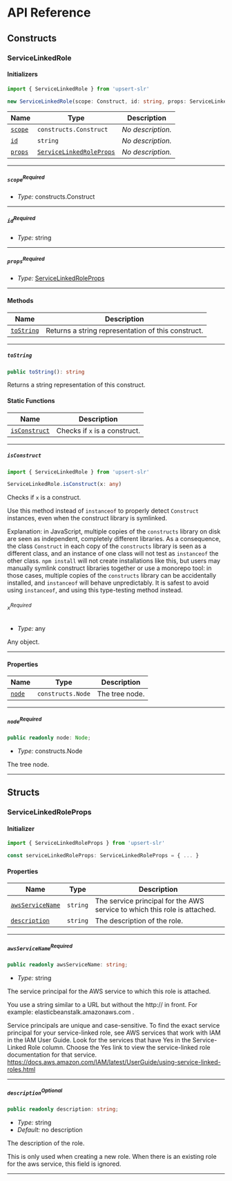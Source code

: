 # API Reference <a name="API Reference" id="api-reference"></a>

## Constructs <a name="Constructs" id="Constructs"></a>

### ServiceLinkedRole <a name="ServiceLinkedRole" id="upsert-slr.ServiceLinkedRole"></a>

#### Initializers <a name="Initializers" id="upsert-slr.ServiceLinkedRole.Initializer"></a>

```typescript
import { ServiceLinkedRole } from 'upsert-slr'

new ServiceLinkedRole(scope: Construct, id: string, props: ServiceLinkedRoleProps)
```

| **Name** | **Type** | **Description** |
| --- | --- | --- |
| <code><a href="#upsert-slr.ServiceLinkedRole.Initializer.parameter.scope">scope</a></code> | <code>constructs.Construct</code> | *No description.* |
| <code><a href="#upsert-slr.ServiceLinkedRole.Initializer.parameter.id">id</a></code> | <code>string</code> | *No description.* |
| <code><a href="#upsert-slr.ServiceLinkedRole.Initializer.parameter.props">props</a></code> | <code><a href="#upsert-slr.ServiceLinkedRoleProps">ServiceLinkedRoleProps</a></code> | *No description.* |

---

##### `scope`<sup>Required</sup> <a name="scope" id="upsert-slr.ServiceLinkedRole.Initializer.parameter.scope"></a>

- *Type:* constructs.Construct

---

##### `id`<sup>Required</sup> <a name="id" id="upsert-slr.ServiceLinkedRole.Initializer.parameter.id"></a>

- *Type:* string

---

##### `props`<sup>Required</sup> <a name="props" id="upsert-slr.ServiceLinkedRole.Initializer.parameter.props"></a>

- *Type:* <a href="#upsert-slr.ServiceLinkedRoleProps">ServiceLinkedRoleProps</a>

---

#### Methods <a name="Methods" id="Methods"></a>

| **Name** | **Description** |
| --- | --- |
| <code><a href="#upsert-slr.ServiceLinkedRole.toString">toString</a></code> | Returns a string representation of this construct. |

---

##### `toString` <a name="toString" id="upsert-slr.ServiceLinkedRole.toString"></a>

```typescript
public toString(): string
```

Returns a string representation of this construct.

#### Static Functions <a name="Static Functions" id="Static Functions"></a>

| **Name** | **Description** |
| --- | --- |
| <code><a href="#upsert-slr.ServiceLinkedRole.isConstruct">isConstruct</a></code> | Checks if `x` is a construct. |

---

##### `isConstruct` <a name="isConstruct" id="upsert-slr.ServiceLinkedRole.isConstruct"></a>

```typescript
import { ServiceLinkedRole } from 'upsert-slr'

ServiceLinkedRole.isConstruct(x: any)
```

Checks if `x` is a construct.

Use this method instead of `instanceof` to properly detect `Construct`
instances, even when the construct library is symlinked.

Explanation: in JavaScript, multiple copies of the `constructs` library on
disk are seen as independent, completely different libraries. As a
consequence, the class `Construct` in each copy of the `constructs` library
is seen as a different class, and an instance of one class will not test as
`instanceof` the other class. `npm install` will not create installations
like this, but users may manually symlink construct libraries together or
use a monorepo tool: in those cases, multiple copies of the `constructs`
library can be accidentally installed, and `instanceof` will behave
unpredictably. It is safest to avoid using `instanceof`, and using
this type-testing method instead.

###### `x`<sup>Required</sup> <a name="x" id="upsert-slr.ServiceLinkedRole.isConstruct.parameter.x"></a>

- *Type:* any

Any object.

---

#### Properties <a name="Properties" id="Properties"></a>

| **Name** | **Type** | **Description** |
| --- | --- | --- |
| <code><a href="#upsert-slr.ServiceLinkedRole.property.node">node</a></code> | <code>constructs.Node</code> | The tree node. |

---

##### `node`<sup>Required</sup> <a name="node" id="upsert-slr.ServiceLinkedRole.property.node"></a>

```typescript
public readonly node: Node;
```

- *Type:* constructs.Node

The tree node.

---


## Structs <a name="Structs" id="Structs"></a>

### ServiceLinkedRoleProps <a name="ServiceLinkedRoleProps" id="upsert-slr.ServiceLinkedRoleProps"></a>

#### Initializer <a name="Initializer" id="upsert-slr.ServiceLinkedRoleProps.Initializer"></a>

```typescript
import { ServiceLinkedRoleProps } from 'upsert-slr'

const serviceLinkedRoleProps: ServiceLinkedRoleProps = { ... }
```

#### Properties <a name="Properties" id="Properties"></a>

| **Name** | **Type** | **Description** |
| --- | --- | --- |
| <code><a href="#upsert-slr.ServiceLinkedRoleProps.property.awsServiceName">awsServiceName</a></code> | <code>string</code> | The service principal for the AWS service to which this role is attached. |
| <code><a href="#upsert-slr.ServiceLinkedRoleProps.property.description">description</a></code> | <code>string</code> | The description of the role. |

---

##### `awsServiceName`<sup>Required</sup> <a name="awsServiceName" id="upsert-slr.ServiceLinkedRoleProps.property.awsServiceName"></a>

```typescript
public readonly awsServiceName: string;
```

- *Type:* string

The service principal for the AWS service to which this role is attached.

You use a string similar to a URL but without the http:// in front. For example: elasticbeanstalk.amazonaws.com .

Service principals are unique and case-sensitive. To find the exact service principal for your service-linked role, see AWS services that work with IAM in the IAM User Guide. Look for the services that have Yes in the Service-Linked Role column. Choose the Yes link to view the service-linked role documentation for that service.
https://docs.aws.amazon.com/IAM/latest/UserGuide/using-service-linked-roles.html

---

##### `description`<sup>Optional</sup> <a name="description" id="upsert-slr.ServiceLinkedRoleProps.property.description"></a>

```typescript
public readonly description: string;
```

- *Type:* string
- *Default:* no description

The description of the role.

This is only used when creating a new role.
When there is an existing role for the aws service, this field is ignored.

---




